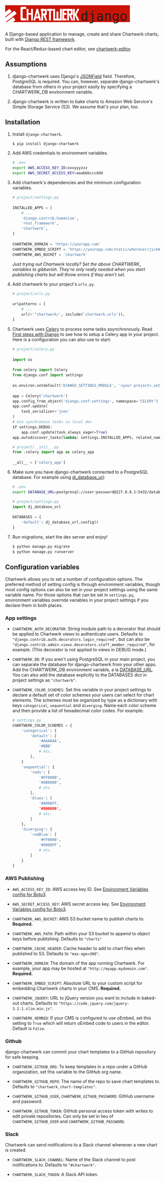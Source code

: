 # ![chartwerk](docs/logo.png)


A Django-based application to manage, create and share Chartwerk charts, built with [Django REST framework](http://www.django-rest-framework.org/).

For the React/Redux-based chart editor, see [chartwerk-editor](https://github.com/DallasMorningNews/chartwerk-editor).



## Assumptions

1. django-chartwerk uses Django's [JSONField](https://docs.djangoproject.com/en/1.11/ref/contrib/postgres/fields/#jsonfield) field. Therefore, PostgreSQL is required. You can, however, separate django-chartwerk's database from others in your project easily by specifying a CHARTWERK_DB environment variable.

2. django-chartwerk is written to bake charts to Amazon Web Service's Simple Storage Service (S3). We assume that's your plan, too.


## Installation

1. Install `django-chartwerk`.

    ```bash
    $ pip install django-chartwerk
    ```

2. Add AWS credentials to environment variables.

    ```bash
    # .env
    export AWS_ACCESS_KEY_ID=xxxyyyzzz
    export AWS_SECRET_ACCESS_KEY=aaabbbcccddd
    ```

3. Add chartwerk's dependencies and the minimum configuration variables.

    ```python
    # project/settings.py

    INSTALLED_APPS = [
        # ...
        'django.contrib.humanize',
        'rest_framework',
        'chartwerk',
    ]

    CHARTWERK_DOMAIN = 'https://yourapp.com'
    CHARTWERK_EMBED_SCRIPT = 'https://yourapp.com/static/wherever/js/embed_v1.js'
    CHARTWERK_AWS_BUCKET = 'chartwerk'
    ```

    _Just trying out Chartwerk locally? Set the above CHARTWERK\_ variables to gibberish. They're only really needed when you start publishing charts but will throw errors if they aren't set._

4. Add chartwerk to your project's `urls.py`.

    ```python
    # project/urls.py

    urlpatterns = [
        # ...
        url(r'^chartwerk/', include('chartwerk.urls')),
    ]
    ```

5. Chartwerk uses [Celery](http://docs.celeryproject.org/en/latest/getting-started/introduction.html) to process some tasks asynchronously. Read [First steps with Django](http://docs.celeryproject.org/en/latest/django/first-steps-with-django.html) to see how to setup a Celery app in your project. Here is a configuration you can also use to start:

    ```python
    # project/celery.py

    import os

    from celery import Celery
    from django.conf import settings

    os.environ.setdefault('DJANGO_SETTINGS_MODULE', '<your project>.settings')

    app = Celery('chartwerk')
    app.config_from_object('django.conf:settings', namespace='CELERY')
    app.conf.update(
        task_serializer='json'
    )
    # Use synchronous tasks in local dev
    if settings.DEBUG:
        app.conf.update(task_always_eager=True)
    app.autodiscover_tasks(lambda: settings.INSTALLED_APPS, related_name='celery')
    ```

    ```python
    # project/__init__.py
    from .celery import app as celery_app

    __all__ = ['celery_app']
    ```

6. Make sure you have django-chartwerk connected to a PostgreSQL database. For example using [dj_database_url](https://github.com/kennethreitz/dj-database-url):

    ```bash
    # .env
    export DATABASE_URL=postgresql://user:password@127.0.0.1:5432/database
    ```

    ```python
    # project/settings.py
    import dj_database_url

    DATABASES = {
        'default': dj_database_url.config()
    }
    ```

7. Run migrations, start the dev server and enjoy!

    ```bash
    $ python manage.py migrate
    $ python manage.py runserver
    ```

## Configuration variables

Chartwerk allows you to set a number of configuration options. The preferred method of setting config is through environment variables, though most config options can also be set in your project settings using the same variable name. For those options that can be set in `settings.py`, environment variables override variables in your project settings if you declare them in both places.

### App settings

- `CHARTWERK_AUTH_DECORATOR`: String module path to a decorator that should be applied to Chartwerk views to authenticate users. Defaults to `"django.contrib.auth.decorators.login_required"`, but can also be `"django.contrib.admin.views.decorators.staff_member_required"`, for example. (This decorator is not applied to views in DEBUG mode.)

- `CHARTWERK_DB`: If you aren't using PostgreSQL in your main project, you can separate the database for django-chartwerk from your other apps. Add the CHARTWERK_DB environment variable, a la [DATABASE_URL](https://github.com/kennethreitz/dj-database-url). You can also add the database explicitly to the DATABASES dict in project settings as `"chartwerk"`.

- `CHARTWERK_COLOR_SCHEMES`: Set this variable in your project settings to declare a default set of color schemes your users can select for chart elements. The schemes must be organized by type as a dictionary with keys `categorical`, `sequential` and `diverging`. Name each color scheme and then provide a list of hexadecimal color codes. For example:

    ```python
    # settings.py
    CHARTWERK_COLOR_SCHEMES = {
        'categorical': {
            'default': [
                '#AAAAAA',
                '#BBB'
                # etc.
            ],
        }
        'sequential': {
            'reds': [
                '#FF0000',
                '#8B0000',
                # etc.
            ],
            'blues': [
                '#0000FF,
                '#000080',
                # etc.
            ]
        },
        'diverging': {
            'redBlue': [
                '#FF0000',
                '#0000FF',
                # etc.
            ]
        }
    }
    ```

### AWS Publishing

- `AWS_ACCESS_KEY_ID`: AWS access key ID. See [Environment Variables config for Boto3](http://boto3.readthedocs.io/en/latest/guide/configuration.html#environment-variables).

- `AWS_SECRET_ACCESS_KEY`: AWS secret access key. See [Environment Variables config for Boto3](http://boto3.readthedocs.io/en/latest/guide/configuration.html#environment-variables).

- `CHARTWERK_AWS_BUCKET`: AWS S3 bucket name to publish charts to. **Required.**

- `CHARTWERK_AWS_PATH`: Path within your S3 bucket to append to object keys before publishing. Defaults to `"charts"`

- `CHARTWERK_CACHE_HEADER`: Cache header to add to chart files when published to S3. Defaults to `"max-age=300"`.

- `CHARTWERK_DOMAIN`: The domain of the app running Chartwerk. For example, your app may be hosted at `"http://myapp.mydomain.com"`. **Required.**

- `CHARTWERK_EMBED_SCRIPT`: Absolute URL to your custom script for embedding Chartwerk charts in your CMS. **Required.**

- `CHARTWERK_JQUERY`: URL to jQuery version you want to include in baked-out charts. Defaults to `"https://code.jquery.com/jquery-3.2.1.slim.min.js"`.

- `CHARTWERK_OEMBED`: If your CMS is configured to use oEmbed, set this setting to `True` which will return oEmbed code to users in the editor. Default is `False`.


### Github

django-chartwerk can commit your chart templates to a GitHub repository for safe keeping.

- `CHARTWERK_GITHUB_ORG`: To keep templates in a repo under a GitHub organization, set this variable to the GitHub org name.

- `CHARTWERK_GITHUB_REPO`: The name of the repo to save chart templates to. Defaults to `"chartwerk_chart-templates"`.

- `CHARTWERK_GITHUB_USER`, `CHARTWERK_GITHUB_PASSWORD`: GitHub username and password.

- `CHARTWERK_GITHUB_TOKEN`: GitHub personal access token with writes to edit private repositories. Can only be set in lieu of `CHARTWERK_GITHUB_USER` and `CHARTWERK_GITHUB_PASSWORD`.

### Slack

Chartwerk can send notifications to a Slack channel whenever a new chart is created.

- `CHARTWERK_SLACK_CHANNEL`: Name of the Slack channel to post notifications to. Defaults to `"#chartwerk"`.

- `CHARTWERK_SLACK_TOKEN`: A Slack API token.
